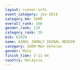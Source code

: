 ```yaml
---
layout: runner-info 
event_category: jbu-2019 
category_km: 16KM  
overall_rank: 160
gender_rank: 129
category_rank: 39
bib: 62020
name: AINOL ZAMALY ZAINAL ABIDIN
category: 16KM Men Veteran
gender: Male
finish_time: 3-11-44
country: Malaysia
---
```

